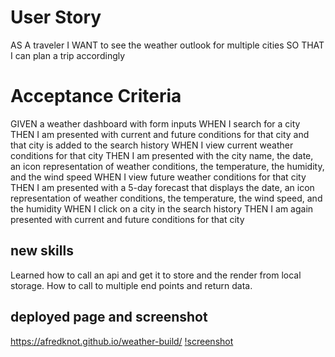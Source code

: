  # User Story

AS A traveler
I WANT to see the weather outlook for multiple cities
SO THAT I can plan a trip accordingly


  # Acceptance Criteria

GIVEN a weather dashboard with form inputs
WHEN I search for a city
THEN I am presented with current and future conditions for that city and that city is added to the search history
WHEN I view current weather conditions for that city
THEN I am presented with the city name, the date, an icon representation of weather conditions, the temperature, the humidity, and the wind speed
WHEN I view future weather conditions for that city
THEN I am presented with a 5-day forecast that displays the date, an icon representation of weather conditions, the temperature, the wind speed, and the humidity
WHEN I click on a city in the search history
THEN I am again presented with current and future conditions for that city

## new skills
 Learned how to call an api and get it to store and the render from local storage. How to call to multiple end points and return data.

 ## deployed page and screenshot
  https://afredknot.github.io/weather-build/
 [!screenshot](./assets/img/screenshot.png)